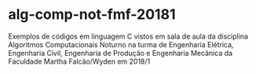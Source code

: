 # alg-comp-not-fmf-20181

Exemplos de códigos em linguagem C vistos em sala de aula da disciplina Algoritmos Computacionais Noturno na turma de Engenharia Elétrica, Engenharia Civil, Engenharia de Produção e Engenharia Mecânica da Faculdade Martha Falcão/Wyden em 2018/1